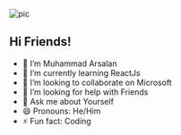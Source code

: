 ![pic](https://github.com/user-attachments/assets/7563f932-4739-411b-855b-f25baa437ef3)

## Hi Friends!

- 🔭 I’m Muhammad Arsalan
- 🌱 I’m currently learning ReactJs
- 👯 I’m looking to collaborate on Microsoft
- 🤔 I’m looking for help with Friends
- 💬 Ask me about Yourself
- 😄 Pronouns: He/Him
- ⚡ Fun fact: Coding

